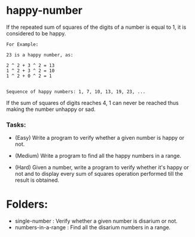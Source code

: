 # happy-number
If the repeated sum of squares of the digits of a number is equal to 1, it is considered to be happy.

```
For Example:

23 is a happy number, as:

2 ^ 2 + 3 ^ 2 = 13
1 ^ 2 + 3 ^ 2 = 10
1 ^ 2 + 0 ^ 2 = 1


Sequence of happy numbers: 1, 7, 10, 13, 19, 23, ...
``` 

If the sum of squares of digits reaches 4, 1 can never be reached thus making the number unhappy or sad.

### Tasks:

* (Easy) Write a program to verify whether a given number is happy or not.

* (Medium) Write a program to find all the happy numbers in a range.

* (Hard) Given a number, write a program to verify whether it's happy or not and to display every sum of squares operation performed till the result is obtained.

# Folders:

* single-number : Verify whether a given number is disarium or not.
* numbers-in-a-range : Find all the disarium numbers in a range.